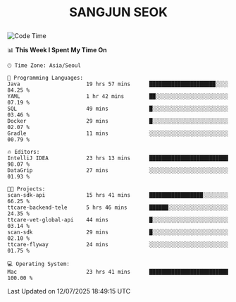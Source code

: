 <h1>
 <p align="center">
   SANGJUN SEOK
 </p>
</h1>

<!--START_SECTION:waka-->
![Code Time](http://img.shields.io/badge/Code%20Time-4%2C492%20hrs%2047%20mins-blue)

📊 **This Week I Spent My Time On** 

```text
🕑︎ Time Zone: Asia/Seoul

💬 Programming Languages: 
Java                     19 hrs 57 mins      █████████████████████░░░░   84.25 % 
YAML                     1 hr 42 mins        ██░░░░░░░░░░░░░░░░░░░░░░░   07.19 % 
SQL                      49 mins             █░░░░░░░░░░░░░░░░░░░░░░░░   03.46 % 
Docker                   29 mins             █░░░░░░░░░░░░░░░░░░░░░░░░   02.07 % 
Gradle                   11 mins             ░░░░░░░░░░░░░░░░░░░░░░░░░   00.79 % 

🔥 Editors: 
IntelliJ IDEA            23 hrs 13 mins      █████████████████████████   98.07 % 
DataGrip                 27 mins             ░░░░░░░░░░░░░░░░░░░░░░░░░   01.93 % 

🐱‍💻 Projects: 
scan-sdk-api             15 hrs 41 mins      █████████████████░░░░░░░░   66.25 % 
ttcare-backend-tele      5 hrs 46 mins       ██████░░░░░░░░░░░░░░░░░░░   24.35 % 
ttcare-vet-global-api    44 mins             █░░░░░░░░░░░░░░░░░░░░░░░░   03.14 % 
scan-sdk                 29 mins             █░░░░░░░░░░░░░░░░░░░░░░░░   02.10 % 
ttcare-flyway            24 mins             ░░░░░░░░░░░░░░░░░░░░░░░░░   01.75 % 

💻 Operating System: 
Mac                      23 hrs 41 mins      █████████████████████████   100.00 % 
```


 Last Updated on 12/07/2025 18:49:15 UTC
<!--END_SECTION:waka-->
